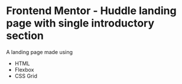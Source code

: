 # Frontend Mentor - Huddle landing page with single introductory section

A landing page made using 
- HTML
- Flexbox
- CSS Grid